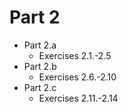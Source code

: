 # Part 2

- Part 2.a
  - Exercises 2.1.-2.5
- Part 2.b
  - Exercises 2.6.-2.10
- Part 2.c
  - Exercises 2.11.-2.14
